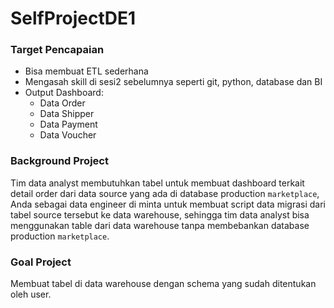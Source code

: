 # SelfProjectDE1
### Target Pencapaian
- Bisa membuat ETL sederhana
- Mengasah skill di sesi2 sebelumnya seperti git, python, database dan BI
- Output Dashboard:
    - Data Order
    - Data Shipper
    - Data Payment
    - Data Voucher

### Background Project
Tim data analyst membutuhkan tabel untuk membuat dashboard terkait detail order dari data source yang ada di database production `marketplace`, Anda sebagai data engineer di minta untuk membuat script data migrasi dari tabel source tersebut ke data warehouse, sehingga tim data analyst bisa menggunakan table dari data warehouse tanpa membebankan database production `marketplace`.

### Goal Project
Membuat tabel di data warehouse dengan schema yang sudah ditentukan oleh user.

